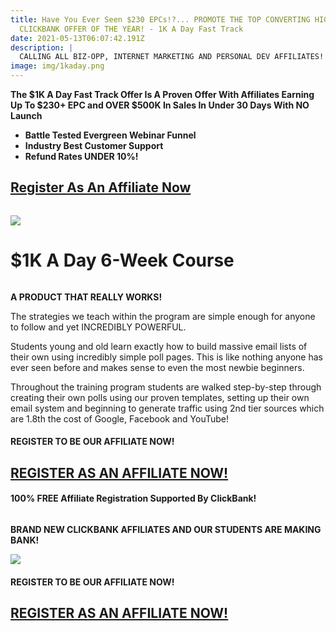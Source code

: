 ```yaml
---
title: Have You Ever Seen $230 EPCs!?... PROMOTE THE TOP CONVERTING HIGH TICKET
  CLICKBANK OFFER OF THE YEAR! - 1K A Day Fast Track
date: 2021-05-13T06:07:42.191Z
description: |
  CALLING ALL BIZ-OPP, INTERNET MARKETING AND PERSONAL DEV AFFILIATES!
image: img/1kaday.png
---
```

<!--StartFragment-->

**The $1K A Day Fast Track Offer Is A Proven Offer With Affiliates Earning Up To $230+ EPC and OVER $500K In Sales In Under 30 Days With NO Launch**

<!--EndFragment-->

<!--StartFragment-->

* **Battle Tested Evergreen Webinar Funnel**
* **Industry Best Customer Support**
* **Refund Rates UNDER 10%!**

<!--EndFragment-->

## [Register As An  Affiliate Now](https://bit.ly/3fkFBTc)

![]()

<!--StartFragment-->

![](https://affiliates.thefasttracks.com/hosted/images/1a/2fd05c7504496e8942cb428c2c38bf/LOGO-CMYK.png)

<!--EndFragment-->

<!--StartFragment-->

# **$1K A Day 6-Week Course**

<!--EndFragment-->

<!--StartFragment-->

![]()

**A PRODUCT THAT REALLY WORKS!**

The strategies we teach within the program are simple enough for anyone to follow and yet INCREDIBLY POWERFUL. 

Students young and old learn exactly how to build massive email lists of their own using incredibly simple poll pages. This is like nothing anyone has ever seen before and makes sense to even the most newbie beginners. 

Throughout the training program students are walked step-by-step through creating their own polls using our proven templates, setting up their own email system and beginning to generate traffic using 2nd tier sources which are 1.8th the cost of Google, Facebook and YouTube!

#### **REGISTER TO BE OUR AFFILIATE NOW!**

## [REGISTER AS AN AFFILIATE NOW!](https://bit.ly/3fkFBTc)

#### 100% FREE Affiliate Registration Supported By ClickBank!

<!--EndFragment-->

![]()

<!--StartFragment-->

**BRAND NEW CLICKBANK AFFILIATES AND OUR STUDENTS ARE MAKING BANK!**

![](https://affiliates.thefasttracks.com/hosted/images/4c/5bd8eb650c4b29a844cf84c34b4346/Steve-Dewitt-testimonial-2.png)

<!--EndFragment-->

#### **REGISTER TO BE OUR AFFILIATE NOW!**

## [REGISTER AS AN AFFILIATE NOW!](https://bit.ly/3fkFBTc)